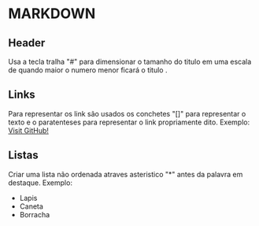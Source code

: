 # MARKDOWN

## Header

Usa a tecla tralha "#" para dimensionar o tamanho do titulo em uma escala de quando maior o numero menor ficará o titulo . 

## Links

Para representar os link são usados os conchetes "[]" para representar o texto e o paratenteses para representar o link propriamente dito.
Exemplo: [Visit GitHub!](www.github.com) 

## Listas

Criar uma lista não ordenada atraves asteristico "*" antes da palavra em destaque.
Exemplo: 
* Lapis
* Caneta
* Borracha




